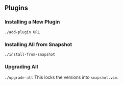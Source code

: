 ## Plugins

### Installing a New Plugin

`./add-plugin URL`

### Installing All from Snapshot

`./install-from-snapshot`

### Upgrading All

`./upgrade-all` This locks the versions into `snapshot.vim`.

